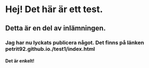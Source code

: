 <html>
<h1>Hej! Det här är ett test.</h1>

<h2>Detta är en del av inlämningen.</h2>

<h3>Jag har nu lyckats publicera något. Det finns på länken petrit92.github.io./test1/index.html </h3>

<h4>Det är enkelt! </h4>
  
</html>
